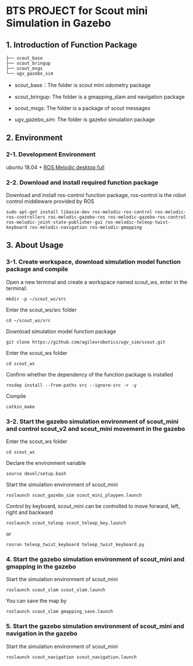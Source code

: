 # BTS PROJECT for Scout mini Simulation in Gazebo
## 1.	Introduction of Function Package

```
├── scout_base
├── scout_bringup
├── scout_msgs
└── ugv_gazebo_sim
```

*	scout_base：The folder is scout mini odometry package

*	scout_bringup: The folder is a gmapping_slam and navigation package

* scout_msgs: The folder is a package of scout messages

* ugv_gazebo_sim: The folder is gazebo simulation package



## 2.	Environment

### 2-1. Development Environment

ubuntu 18.04 + [ROS Melodic desktop full](http://wiki.ros.org/melodic/Installation/Ubuntu)

### 2-2. Download and install required function package

Download and install ros-control function package, ros-control is the robot control middleware provided by ROS

```
sudo apt-get install libasio-dev ros-melodic-ros-control ros-melodic-ros-controllers ros-melodic-gazebo-ros ros-melodic-gazebo-ros-control ros-melodic-joint-state-publisher-gui ros-melodic-teleop-twist-keyboard ros-melodic-navigation ros-melodic-gmapping
```



## 3.	About Usage

### 3-1.	Create workspace, download simulation model function package and compile

Open a new terminal and create a workspace named scout_ws, enter in the terminal:

```
mkdir -p ~/scout_ws/src
```

Enter the scout_ws/src folder

```
cd ~/scout_ws/src
```

Download simulation model function package

```
git clone https://github.com/agilexrobotics/ugv_sim/scout.git
```

Enter the scout_ws folder

```
cd scout_ws
```

Confirm whether the dependency of the function package is installed

```
rosdep install --from-paths src --ignore-src -r -y 
```

Compile

```
catkin_make
```



### 3-2.	Start the gazebo simulation environment of scout_mini and control scout_v2 and scout_mini movement in the gazebo

Enter the scout_ws folder

```
cd scout_ws
```

Declare the environment variable

```
source devel/setup.bash
```

Start the simulation environment of scout_mini

```
roslaunch scout_gazebo_sim scout_mini_playpen.launch
```

Control by keyboard, scout_mini can be controlled to move forward, left, right and backward

```
roslaunch scout_teleop scout_teleop_key.launch
```

or

```
rosrun teleop_twist_keyboard teleop_twist_keyboard.py 
```



### 4.	Start the gazebo simulation environment of scout_mini and gmapping in the gazebo
Start the simulation environment of scout_mini

```
roslaunch scout_slam scout_slam.launch
```

You can save the map by

```
roslaunch scout_slam gmapping_save.launch
```

### 5. Start the gazebo simulation environment of scout_mini and navigation in the gazebo
Start the simulation environment of scout_mini

```
roslaunch scout_navigation scout_navigation.launch
```
